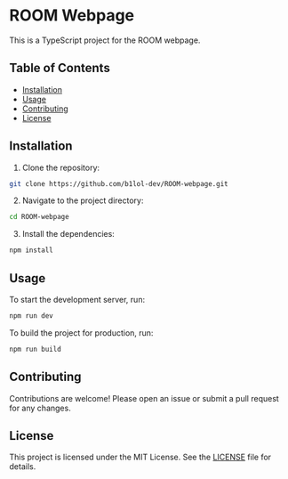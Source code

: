 # ROOM Webpage

This is a TypeScript project for the ROOM webpage.

## Table of Contents

- [Installation](#installation)
- [Usage](#usage)
- [Contributing](#contributing)
- [License](#license)

## Installation

1. Clone the repository:

```sh
git clone https://github.com/b1lol-dev/ROOM-webpage.git
```

2. Navigate to the project directory:

```sh
cd ROOM-webpage
```

3. Install the dependencies:

```sh
npm install
```

## Usage

To start the development server, run:

```sh
npm run dev
```

To build the project for production, run:

```sh
npm run build
```

## Contributing

Contributions are welcome! Please open an issue or submit a pull request for any changes.

## License

This project is licensed under the MIT License. See the [LICENSE](LICENSE) file for details.
